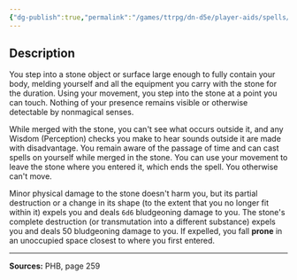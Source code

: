 ```yaml
---
{"dg-publish":true,"permalink":"/games/ttrpg/dn-d5e/player-aids/spells/level-3/meld-into-stone/","tags":["TTRPG/DND/5e","verbal","somatic","ritual","Spell"],"noteIcon":""}
---
```



## Description
You step into a stone object or surface large enough to fully contain your body, melding yourself and all the equipment you carry with the stone for the duration.
Using your movement, you step into the stone at a point you can touch.
Nothing of your presence remains visible or otherwise detectable by nonmagical senses.

While merged with the stone, you can't see what occurs outside it, and any Wisdom (Perception) checks you make to hear sounds outside it are made with disadvantage.
You remain aware of the passage of time and can cast spells on yourself while merged in the stone.
You can use your movement to leave the stone where you entered it, which ends the spell.
You otherwise can't move.

Minor physical damage to the stone doesn't harm you, but its partial destruction or a change in its shape (to the extent that you no longer fit within it) expels you and deals `6d6` bludgeoning damage to you.
The stone's complete destruction (or transmutation into a different substance) expels you and deals 50 bludgeoning damage to you.
If expelled, you fall **prone** in an unoccupied space closest to where you first entered.

---

**Sources:** PHB, page 259
